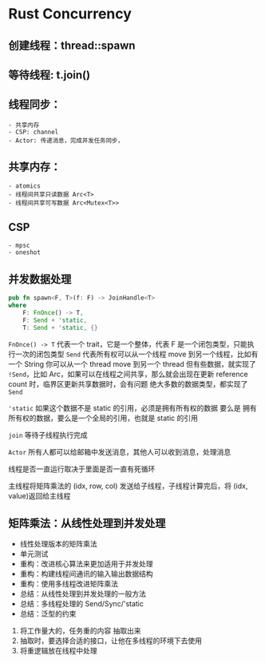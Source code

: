# Rust Concurrency

## 创建线程：thread::spawn

## 等待线程: t.join()

## 线程同步：
    - 共享内存
    - CSP: channel
    - Actor: 传递消息，完成并发任务同步，

## 共享内存：
    - atomics
    - 线程间共享只读数据 Arc<T>
    - 线程间共享可写数据 Arc<Mutex<T>>

## CSP
    - mpsc 
    - oneshot

## 并发数据处理

```rust
pub fn spawn<F, T>(f: F) -> JoinHandle<T>
where
    F: FnOnce() -> T,
    F: Send + 'static,
    T: Send + 'static, {}
```
`FnOnce() -> T` 代表一个 trait，它是一个整体，代表 F 是一个闭包类型，只能执行一次的闭包类型
`Send` 代表所有权可以从一个线程 move 到另一个线程，比如有一个 String 你可以从一个 thread move 到另一个 thread 
但有些数据，就实现了 `!Send`，比如 Arc，如果可以在线程之间共享，那么就会出现在更新 reference count 时，临界区更新共享数据时，会有问题
绝大多数的数据类型，都实现了 `Send` 

`'static` 如果这个数据不是 static 的引用，必须是拥有所有权的数据
要么是 拥有所有权的数据，要么是一个全局的引用，也就是 static 的引用

`join` 等待子线程执行完成

`Actor` 所有人都可以给邮箱中发送消息，其他人可以收到消息，处理消息

线程是否一直运行取决于里面是否一直有死循环

主线程将矩阵乘法的 (idx, row, col) 发送给子线程，子线程计算完后，将 (idx, value)返回给主线程

## 矩阵乘法：从线性处理到并发处理
- 线性处理版本的矩阵乘法
- 单元测试
- 重构：改进核心算法来更加适用于并发处理
- 重构：构建线程间通讯的输入输出数据结构 
- 重构：使用多线程改进矩阵乘法
- 总结：从线性处理到并发处理的一般方法
- 总结：多线程处理的 Send/Sync/'static 
- 总结：泛型的约束

1. 将工作量大的，任务重的内容 抽取出来
2. 抽取时，要选择合适的接口，让他在多线程的环境下去使用
3. 将重逻辑放在线程中处理